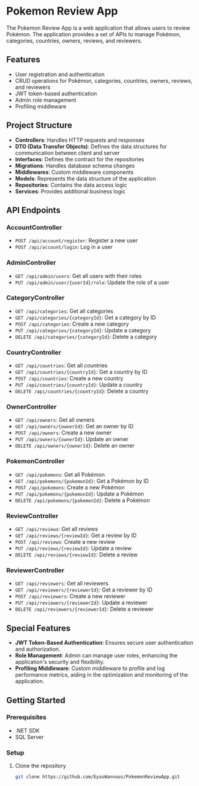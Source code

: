 # Pokemon Review App

The Pokemon Review App is a web application that allows users to review Pokémon. The application provides a set of APIs to manage Pokémon, categories, countries, owners, reviews, and reviewers.

## Features

- User registration and authentication
- CRUD operations for Pokémon, categories, countries, owners, reviews, and reviewers
- JWT token-based authentication
- Admin role management
- Profiling middleware

## Project Structure

- **Controllers**: Handles HTTP requests and responses
- **DTO (Data Transfer Objects)**: Defines the data structures for communication between client and server
- **Interfaces**: Defines the contract for the repositories
- **Migrations**: Handles database schema changes
- **Middlewares**: Custom middleware components
- **Models**: Represents the data structure of the application
- **Repositories**: Contains the data access logic
- **Services**: Provides additional business logic

## API Endpoints

### AccountController

- `POST /api/account/register`: Register a new user
- `POST /api/account/login`: Log in a user

### AdminController

- `GET /api/admin/users`: Get all users with their roles
- `PUT /api/admin/user/{userId}/role`: Update the role of a user

### CategoryController

- `GET /api/categories`: Get all categories
- `GET /api/categories/{categoryId}`: Get a category by ID
- `POST /api/categories`: Create a new category
- `PUT /api/categories/{categoryId}`: Update a category
- `DELETE /api/categories/{categoryId}`: Delete a category

### CountryController

- `GET /api/countries`: Get all countries
- `GET /api/countries/{countryId}`: Get a country by ID
- `POST /api/countries`: Create a new country
- `PUT /api/countries/{countryId}`: Update a country
- `DELETE /api/countries/{countryId}`: Delete a country

### OwnerController

- `GET /api/owners`: Get all owners
- `GET /api/owners/{ownerId}`: Get an owner by ID
- `POST /api/owners`: Create a new owner
- `PUT /api/owners/{ownerId}`: Update an owner
- `DELETE /api/owners/{ownerId}`: Delete an owner

### PokemonController

- `GET /api/pokemons`: Get all Pokémon
- `GET /api/pokemons/{pokemonId}`: Get a Pokémon by ID
- `POST /api/pokemons`: Create a new Pokémon
- `PUT /api/pokemons/{pokemonId}`: Update a Pokémon
- `DELETE /api/pokemons/{pokemonId}`: Delete a Pokémon

### ReviewController

- `GET /api/reviews`: Get all reviews
- `GET /api/reviews/{reviewId}`: Get a review by ID
- `POST /api/reviews`: Create a new review
- `PUT /api/reviews/{reviewId}`: Update a review
- `DELETE /api/reviews/{reviewId}`: Delete a review

### ReviewerController

- `GET /api/reviewers`: Get all reviewers
- `GET /api/reviewers/{reviewerId}`: Get a reviewer by ID
- `POST /api/reviewers`: Create a new reviewer
- `PUT /api/reviewers/{reviewerId}`: Update a reviewer
- `DELETE /api/reviewers/{reviewerId}`: Delete a reviewer

## Special Features

- **JWT Token-Based Authentication**: Ensures secure user authentication and authorization.
- **Role Management**: Admin can manage user roles, enhancing the application's security and flexibility.
- **Profiling Middleware**: Custom middleware to profile and log performance metrics, aiding in the optimization and monitoring of the application.

## Getting Started

### Prerequisites

- .NET SDK
- SQL Server

### Setup

1. Clone the repository
   ```bash
   git clone https://github.com/EyasWannous/PokemonReviewApp.git
